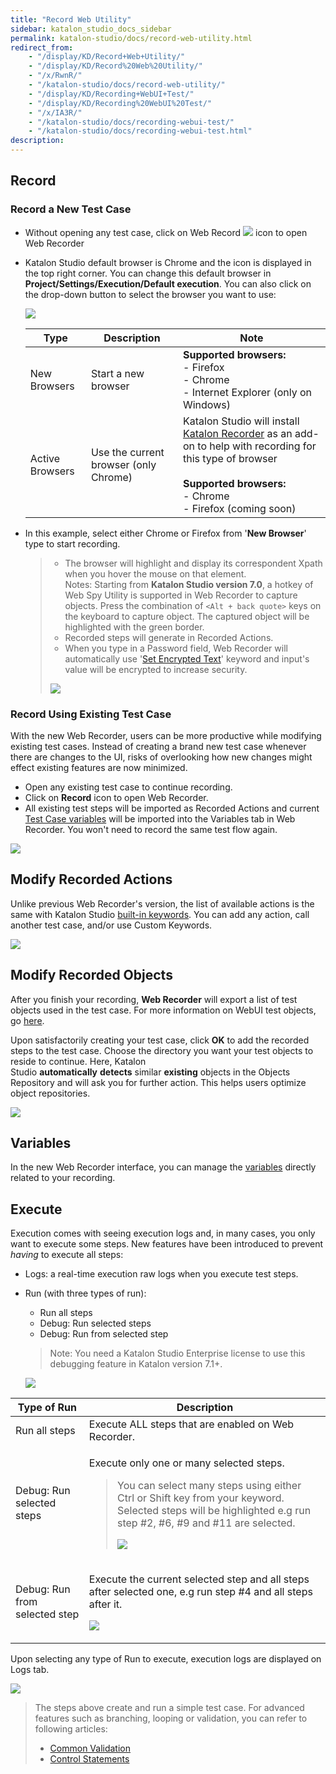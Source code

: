 ```yaml
---
title: "Record Web Utility" 
sidebar: katalon_studio_docs_sidebar
permalink: katalon-studio/docs/record-web-utility.html 
redirect_from:
    - "/display/KD/Record+Web+Utility/"
    - "/display/KD/Record%20Web%20Utility/"
    - "/x/RwnR/"
    - "/katalon-studio/docs/record-web-utility/"
    - "/display/KD/Recording+WebUI+Test/"
    - "/display/KD/Recording%20WebUI%20Test/"
    - "/x/IA3R/"
    - "/katalon-studio/docs/recording-webui-test/"
    - "/katalon-studio/docs/recording-webui-test.html"
description: 
---
```

Record
------

### Record a New Test Case

*   Without opening any test case, click on Web Record ![](https://github.com/katalon-studio/docs-images/raw/master/katalon-studio/docs/record-web-utility/Screen-Shot-2018-06-27-at-09.41.37.png) icon to open Web Recorder
*   Katalon Studio default browser is Chrome and the icon is displayed in the top right corner. You can change this default browser in **Project/Settings/Execution/Default execution**. You can also click on the drop-down button to select the browser you want to use:

    ![](https://github.com/katalon-studio/docs-images/raw/master/katalon-studio/docs/record-web-utility/browsers-record.png)

    <table><thead><tr><th>Type</th><th>Description</th><th>Note</th></tr></thead><tbody><tr><td>New Browsers</td><td>Start a new browser</td><td><strong>Supported browsers:</strong><br>- Firefox<br>- Chrome<br>- Internet Explorer (only on Windows)</td></tr><tr><td>Active Browsers</td><td>Use the current browser (only Chrome)</td><td>Katalon Studio will install <a class="external-link" href="https://chrome.google.com/webstore/detail/katalon-recorder-selenium/ljdobmomdgdljniojadhoplhkpialdid" rel="nofollow">Katalon Recorder</a> as an add-on to help with recording for this type of browser<br><br><strong>Supported browsers:</strong><br>- Chrome<br>- Firefox (coming soon)</td></tr></tbody></table>
    
*   In this example, select either Chrome or Firefox from '**New Browser**' type to start recording.
    
    > *   The browser will highlight and display its correspondent Xpath when you hover the mouse on that element.\
    Notes: Starting from **Katalon Studio version 7.0**, a hotkey of Web Spy Utility is supported in Web Recorder to capture objects. Press the combination of `<Alt + back quote>` keys on the keyboard to capture object. The captured object will be highlighted with the green border.
    > *   Recorded steps will generate in Recorded Actions.
    > *   When you type in a Password field, Web Recorder will automatically use '[Set Encrypted Text](/display/KD/%5BWebUI%5D+Set+Encrypted+Text)' keyword and input's value will be encrypted to increase security.
    > 
    > ![](https://github.com/katalon-studio/docs-images/raw/master/katalon-studio/docs/record-web-utility/Screen-Shot-2018-06-27-at-10.05.19.png)
    

### Record Using Existing Test Case

With the new Web Recorder, users can be more productive while modifying existing test cases. Instead of creating a brand new test case whenever there are changes to the UI, risks of overlooking how new changes might effect existing features are now minimized.

*   Open any existing test case to continue recording.
*   Click on **Record** icon to open Web Recorder.
*   All existing test steps will be imported as Recorded Actions and current [Test Case variables](/display/KD/Variable+Types#VariableTypes-Localvariables) will be imported into the Variables tab in Web Recorder. You won't need to record the same test flow again.

![](https://github.com/katalon-studio/docs-images/raw/master/katalon-studio/docs/record-web-utility/Screen-Shot-2018-06-27-at-11.23.30.png)

Modify Recorded Actions
-----------------------

Unlike previous Web Recorder's version, the list of available actions is the same with Katalon Studio [built-in keywords](/display/KD/Built-in+Keywords). You can add any action, call another test case, and/or use Custom Keywords.

![](https://github.com/katalon-studio/docs-images/raw/master/katalon-studio/docs/record-web-utility/Screen-Shot-2018-06-27-at-11.30.37.png)

Modify Recorded Objects
-----------------------

After you finish your recording, **Web Recorder** will export a list of test objects used in the test case. For more information on WebUI test objects, go [here](/x/tQTR).

Upon satisfactorily creating your test case, click **OK** to add the recorded steps to the test case. Choose the directory you want your test objects to reside to continue. Here, Katalon Studio **automatically** **detects** similar **existing** objects in the Objects Repository and will ask you for further action. This helps users optimize object repositories.

![](https://github.com/katalon-studio/docs-images/raw/master/katalon-studio/docs/record-web-utility/image2018-6-26-143A183A9.png)

Variables
---------

In the new Web Recorder interface, you can manage the [variables](/x/RoIw) directly related to your recording.

Execute
-------

Execution comes with seeing execution logs and, in many cases, you only want to execute some steps. New features have been introduced to prevent _having_ to execute all steps:

*   Logs: a real-time execution raw logs when you execute test steps.
*   Run (with three types of run):
    *   Run all steps
    *   Debug: Run selected steps
    *   Debug: Run from selected step

    > Note: You need a Katalon Studio Enterprise license to use this debugging feature in Katalon version 7.1+.

    ![](https://github.com/katalon-studio/docs-images/raw/master/katalon-studio/tutorials/introduction-to-web-testing/77.png)

<table><thead><tr><th>Type of Run</th><th>Description</th></tr></thead><tbody><tr><td>Run all steps</td><td>Execute ALL steps that are enabled on Web Recorder.</td></tr><tr><td>Debug: Run selected steps</td><td><p>Execute only one or many selected steps.</p><blockquote class="important"><p>You can select many steps using either Ctrl or Shift key from your keyword. Selected steps will be highlighted e.g run step #2, #6, #9 and #11 are selected.</p><p><img src="https://github.com/katalon-studio/docs-images/raw/master/katalon-studio/docs/record-web-utility/Screen-Shot-2018-06-27-at-11.45.48.png"></p></blockquote></td></tr><tr><td>Debug: Run from selected step</td><td><p>Execute the current selected step and all steps after selected one, e.g run step #4 and all steps after it.</p><p><img src="https://github.com/katalon-studio/docs-images/raw/master/katalon-studio/docs/record-web-utility/Screen-Shot-2018-06-27-at-11.51.07.png"></p></td></tr></tbody></table>

Upon selecting any type of Run to execute, execution logs are displayed on Logs tab.

![](https://github.com/katalon-studio/docs-images/raw/master/katalon-studio/docs/record-web-utility/Screen-Shot-2018-06-27-at-11.54.27.png)

> The steps above create and run a simple test case. For advanced features such as branching, looping or validation, you can refer to following articles: 
>
> *   [Common Validation](https://www.katalon.com/tutorials/common-validation/) 
> *   [Control Statements](/display/KD/Control+Statements)
